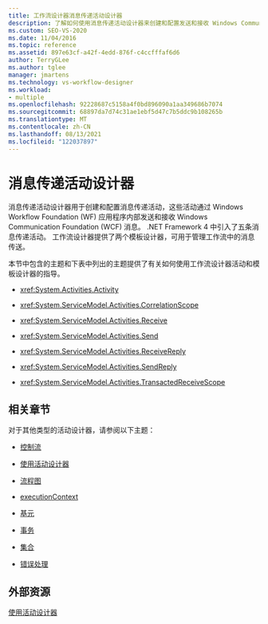 ```yaml
---
title: 工作流设计器消息传递活动设计器
description: 了解如何使用消息传递活动设计器来创建和配置发送和接收 Windows Communication Foundation (WCF) 消息的消息传递活动。
ms.custom: SEO-VS-2020
ms.date: 11/04/2016
ms.topic: reference
ms.assetid: 897e63cf-a42f-4edd-876f-c4ccfffaf6d6
author: TerryGLee
ms.author: tglee
manager: jmartens
ms.technology: vs-workflow-designer
ms.workload:
- multiple
ms.openlocfilehash: 92228687c5158a4f0bd896090a1aa349686b7074
ms.sourcegitcommit: 68897da7d74c31ae1ebf5d47c7b5ddc9b108265b
ms.translationtype: MT
ms.contentlocale: zh-CN
ms.lasthandoff: 08/13/2021
ms.locfileid: "122037897"
---
```

# <a name="messaging-activity-designers"></a>消息传递活动设计器

消息传递活动设计器用于创建和配置消息传递活动，这些活动通过 Windows Workflow Foundation (WF) 应用程序内部发送和接收 Windows Communication Foundation (WCF) 消息。 .NET Framework 4 中引入了五条消息传递活动。 工作流设计器提供了两个模板设计器，可用于管理工作流中的消息传送。

本节中包含的主题和下表中列出的主题提供了有关如何使用工作流设计器活动和模板设计器的指导。

- <xref:System.Activities.Activity>

- <xref:System.ServiceModel.Activities.CorrelationScope>

- <xref:System.ServiceModel.Activities.Receive>

- <xref:System.ServiceModel.Activities.Send>

- <xref:System.ServiceModel.Activities.ReceiveReply>

- <xref:System.ServiceModel.Activities.SendReply>

- <xref:System.ServiceModel.Activities.TransactedReceiveScope>

## <a name="related-sections"></a>相关章节

对于其他类型的活动设计器，请参阅以下主题：

- [控制流](../workflow-designer/control-flow-activity-designers.md)

- [使用活动设计器](control-flow-activity-designers.md)

- [流程图](../workflow-designer/flowchart-activity-designers.md)

- [executionContext](../workflow-designer/runtime-activity-designers.md)

- [基元](../workflow-designer/primitives-activity-designers.md)

- [事务](../workflow-designer/transaction-activity-designers.md)

- [集合](../workflow-designer/collection-activity-designers.md)

- [错误处理](../workflow-designer/error-handling-activity-designers.md)

## <a name="external-resources"></a>外部资源

[使用活动设计器](control-flow-activity-designers.md)